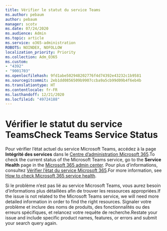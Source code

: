 ```yaml
---
title: Vérifier le statut du service Teams
ms.author: pebaum
author: pebaum
manager: scotv
ms.date: 07/24/2020
ms.audience: Admin
ms.topic: article
ms.service: o365-administration
ROBOTS: NOINDEX, NOFOLLOW
localization_priority: Priority
ms.collection: Adm_O365
ms.custom:
- "4392"
- "9001703"
ms.openlocfilehash: 9fd1abe502948202776f4d74392e43232c1b9581
ms.sourcegitcommit: 2eb1dd0856509b9907ccba9a5cb99d09b4f6eb4b
ms.translationtype: HT
ms.contentlocale: fr-FR
ms.lasthandoff: 12/21/2020
ms.locfileid: "49724188"
---
```

# <a name="check-teams-service-status"></a><span data-ttu-id="747b7-102">Vérifier le statut du service Teams</span><span class="sxs-lookup"><span data-stu-id="747b7-102">Check Teams Service Status</span></span>

<span data-ttu-id="747b7-103">Pour vérifier l’état actuel du service Microsoft Teams, accédez à la page **Intégrité des services** dans le [Centre d’administration Microsoft 365](https://go.microsoft.com/fwlink/p/?linkid=2024339).</span><span class="sxs-lookup"><span data-stu-id="747b7-103">To check the current status of the Microsoft Teams service, go to the **Service Health** page in the [Microsoft 365 admin center](https://go.microsoft.com/fwlink/p/?linkid=2024339).</span></span> <span data-ttu-id="747b7-104">Pour plus d’informations, consultez [Vérifier l’état du service Microsoft 365](https://docs.microsoft.com/office365/enterprise/view-service-health).</span><span class="sxs-lookup"><span data-stu-id="747b7-104">For more information, see [How to check Microsoft 365 service health](https://docs.microsoft.com/office365/enterprise/view-service-health).</span></span>

<span data-ttu-id="747b7-105">Si le problème n’est pas lié au service Microsoft Teams, vous aurez besoin d’informations plus détaillées afin de trouver les ressources appropriées.</span><span class="sxs-lookup"><span data-stu-id="747b7-105">If the issue is not related to the Microsoft Teams service, we will need more detailed information in order to find the right resources.</span></span> <span data-ttu-id="747b7-106">Signaler votre problème et inclure des noms de produits, des fonctionnalités ou des erreurs spécifiques, et relancez votre requête de recherche.</span><span class="sxs-lookup"><span data-stu-id="747b7-106">Restate your issue and include specific product names, features, or errors and submit your search query again.</span></span>
